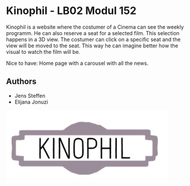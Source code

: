 
# Kinophil - LB02 Modul 152

Kinophil is a website where the costumer of a Cinema can see the weekly programm. 
He can also reserve a seat for a  selected film. 
This selection happens in a 3D view. 
The costumer can click on a specific seat and the view will be moved to the seat. 
This way he can imagine better how the visual to watch the film will be. 

Nice to have: Home page with a carousel with all the news. 

## Authors

- Jens Steffen
- Elijana Jonuzi

  
![Logo](lb02/styleguide/logo.JPG)

    